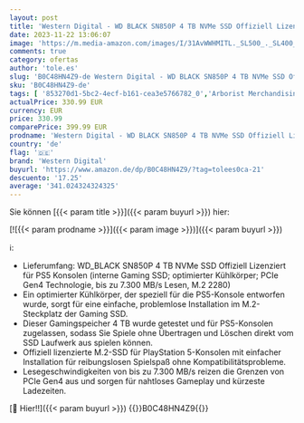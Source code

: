 ```yaml
---
layout: post
title: 'Western Digital - WD BLACK SN850P 4 TB NVMe SSD Offiziell Lizenziert für PS5 Konsolen  interne Gaming SSD; optimierter Kühlkörper; PCIe Gen4 Technologie  bis zu 7.300 MB/s Lesen  M.2 2280 '
date: 2023-11-22 13:06:07
image: 'https://m.media-amazon.com/images/I/31AvWWHMITL._SL500_._SL400_.jpg'
comments: true
category: ofertas
author: 'tole.es'
slug: 'B0C48HN4Z9-de Western Digital - WD BLACK SN850P 4 TB NVMe SSD Offiziell...'
sku: 'B0C48HN4Z9-de'
tags: [ '853270d1-5bc2-4ecf-b161-cea3e5766782_0','Arborist Merchandising Root','Computer & Zubehör','Custom Stores','Datenspeicher','Interne SSD','Interne Solid State Drives','Interne Speichermedien','Interner Speicher','Komponenten','PC-Gaming','Self Service','Special Features Stores','a4cbee59-f823-40fe-831a-7de64f655f6f_0','a4cbee59-f823-40fe-831a-7de64f655f6f_4701','western digital','🇩🇪', ]
actualPrice: 330.99 EUR
currency: EUR
price: 330.99
comparePrice: 399.99 EUR
prodname: 'Western Digital - WD BLACK SN850P 4 TB NVMe SSD Offiziell Lizenziert für PS5 Konsolen  interne Gaming SSD; optimierter Kühlkörper; PCIe Gen4 Technologie  bis zu 7.300 MB/s Lesen  M.2 2280 '
country: 'de'
flag: '🇩🇪'
brand: 'Western Digital'
buyurl: 'https://www.amazon.de/dp/B0C48HN4Z9/?tag=tolees0ca-21'
descuento: '17.25'
average: '341.024324324325'
---
```


Sie können [{{< param title >}}]({{< param buyurl >}}) hier:

[![{{< param prodname >}}]({{< param image >}})]({{< param buyurl >}})

ℹ️:

- Lieferumfang: WD_BLACK SN850P 4 TB NVMe SSD Offiziell Lizenziert für PS5 Konsolen (interne Gaming SSD; optimierter Kühlkörper; PCIe Gen4 Technologie, bis zu 7.300 MB/s Lesen, M.2 2280)
- Ein optimierter Kühlkörper, der speziell für die PS5-Konsole entworfen wurde, sorgt für eine einfache, problemlose Installation im M.2-Steckplatz der Gaming SSD.
- Dieser Gamingspeicher 4 TB wurde getestet und für PS5-Konsolen zugelassen, sodass Sie Spiele ohne Übertragen und Löschen direkt vom SSD Laufwerk aus spielen können.
- Offiziell lizenzierte M.2-SSD für PlayStation 5-Konsolen mit einfacher Installation für reibungslosen Spielspaß ohne Kompatibilitätsprobleme.
- Lesegeschwindigkeiten von bis zu 7.300 MB/s reizen die Grenzen von PCIe Gen4 aus und sorgen für nahtloses Gameplay und kürzeste Ladezeiten.

[🛒 Hier!!]({{< param buyurl >}})
{{<world>}}B0C48HN4Z9{{</world>}}
